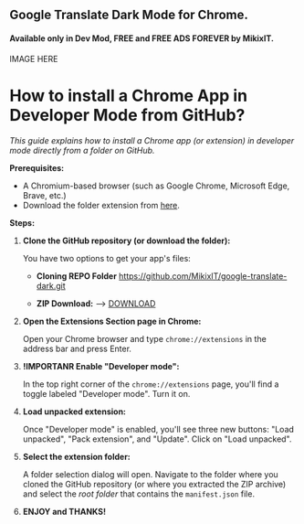 ## Google Translate Dark Mode for Chrome. 
#### Available only in Dev Mod, FREE and FREE ADS **FOREVER** by MikixIT.

IMAGE HERE


# How to install a Chrome App in Developer Mode from GitHub?

*This guide explains how to install a Chrome app (or extension) in developer mode directly from a folder on GitHub.*

**Prerequisites:**

- A Chromium-based browser (such as Google Chrome, Microsoft Edge, Brave, etc.)
- Download the folder extension from [here](blob:https://downgit.github.io/fd463550-b5fc-4550-ad55-8737c0e290b9).

**Steps:**

1.  **Clone the GitHub repository (or download the folder):**

    You have two options to get your app's files:

    - **Cloning REPO Folder**
      https://github.com/MikixIT/google-translate-dark.git

    - **ZIP Download:** --> [DOWNLOAD](blob:https://downgit.github.io/fd463550-b5fc-4550-ad55-8737c0e290b9)

2.  **Open the Extensions Section page in Chrome:**

    Open your Chrome browser and type `chrome://extensions` in the address bar and press Enter.

3.  **!IMPORTANR Enable "Developer mode":**

    In the top right corner of the `chrome://extensions` page, you'll find a toggle labeled "Developer mode". Turn it on.

4.  **Load unpacked extension:**

    Once "Developer mode" is enabled, you'll see three new buttons: "Load unpacked", "Pack extension", and "Update". Click on "Load unpacked".

5.  **Select the extension folder:**

    A folder selection dialog will open. Navigate to the folder where you cloned the GitHub repository (or where you extracted the ZIP archive) and select the _root folder_ that contains the `manifest.json` file.

6.  **ENJOY and THANKS!**
